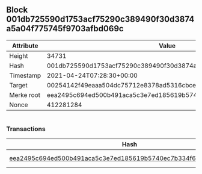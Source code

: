 ## Block 001db725590d1753acf75290c389490f30d3874a5a04f775745f9703afbd069c

Attribute | Value
--- | ---
Height | 34731
Hash | 001db725590d1753acf75290c389490f30d3874a5a04f775745f9703afbd069c
Timestamp | 2021-04-24T07:28:30+00:00
Target | 00254142f49eaaa504dc75712e8378ad5316cbcead634704b3734b6271167cc4
Merke root | eea2495c694ed500b491aca5c3e7ed185619b5740ec7b334f6112be826483661
Nonce | 412281284

```

```

### Transactions

Hash | Amount
--- | ---
[eea2495c694ed500b491aca5c3e7ed185619b5740ec7b334f6112be826483661](eea2495c694ed500b491aca5c3e7ed185619b5740ec7b334f6112be826483661.md) | 10.00000000 SKEPTI 
